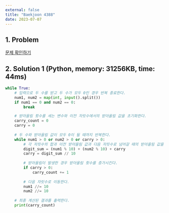 ```yaml
---
external: false
title: "Baekjoon 4388"
date: 2023-07-07
---
```


## 1. Problem

[문제 확인하기](https://www.acmicpc.net/problem/4388)

## 2. Solution 1 (Python, memory: 31256KB, time: 44ms)

```python
while True:
    # 입력으로 두 수를 받고 두 수가 모두 0인 경우 반복 종료한다.
    num1, num2 = map(int, input().split())
    if num1 == 0 and num2 == 0:
        break

    # 받아올림 횟수를 세는 변수와 이전 자릿수에서의 받아올림 값을 초기화한다.
    carry_count = 0
    carry = 0
    
    # 두 수와 받아올림 값이 모두 0이 될 때까지 반복한다.
    while num1 > 0 or num2 > 0 or carry > 0:
        # 각 자릿수의 합과 이전 받아올림 값과 다음 자릿수로 넘어갈 때의 받아올림 값을 계산한다.
        digit_sum = (num1 % 10) + (num2 % 10) + carry
        carry = digit_sum // 10
        
        # 받아올림이 발생한 경우 받아올림 횟수를 증가시킨다.
        if carry > 0:
            carry_count += 1
        
        # 다음 자릿수로 이동한다.
        num1 //= 10
        num2 //= 10
    
    # 최종 계산된 결과를 출력한다.
    print(carry_count)
```
